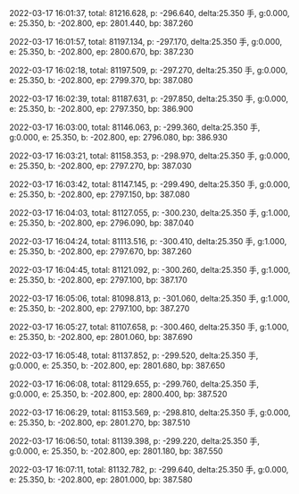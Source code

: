 2022-03-17 16:01:37, total: 81216.628, p: -296.640, delta:25.350 手, g:0.000, e: 25.350, b: -202.800, ep: 2801.440, bp: 387.260

2022-03-17 16:01:57, total: 81197.134, p: -297.170, delta:25.350 手, g:0.000, e: 25.350, b: -202.800, ep: 2800.670, bp: 387.230

2022-03-17 16:02:18, total: 81197.509, p: -297.270, delta:25.350 手, g:0.000, e: 25.350, b: -202.800, ep: 2799.370, bp: 387.080

2022-03-17 16:02:39, total: 81187.631, p: -297.850, delta:25.350 手, g:0.000, e: 25.350, b: -202.800, ep: 2797.350, bp: 386.900

2022-03-17 16:03:00, total: 81146.063, p: -299.360, delta:25.350 手, g:0.000, e: 25.350, b: -202.800, ep: 2796.080, bp: 386.930

2022-03-17 16:03:21, total: 81158.353, p: -298.970, delta:25.350 手, g:0.000, e: 25.350, b: -202.800, ep: 2797.270, bp: 387.030

2022-03-17 16:03:42, total: 81147.145, p: -299.490, delta:25.350 手, g:0.000, e: 25.350, b: -202.800, ep: 2797.150, bp: 387.080

2022-03-17 16:04:03, total: 81127.055, p: -300.230, delta:25.350 手, g:1.000, e: 25.350, b: -202.800, ep: 2796.090, bp: 387.040

2022-03-17 16:04:24, total: 81113.516, p: -300.410, delta:25.350 手, g:1.000, e: 25.350, b: -202.800, ep: 2797.670, bp: 387.260

2022-03-17 16:04:45, total: 81121.092, p: -300.260, delta:25.350 手, g:1.000, e: 25.350, b: -202.800, ep: 2797.100, bp: 387.170

2022-03-17 16:05:06, total: 81098.813, p: -301.060, delta:25.350 手, g:1.000, e: 25.350, b: -202.800, ep: 2797.100, bp: 387.270

2022-03-17 16:05:27, total: 81107.658, p: -300.460, delta:25.350 手, g:1.000, e: 25.350, b: -202.800, ep: 2801.060, bp: 387.690

2022-03-17 16:05:48, total: 81137.852, p: -299.520, delta:25.350 手, g:0.000, e: 25.350, b: -202.800, ep: 2801.680, bp: 387.650

2022-03-17 16:06:08, total: 81129.655, p: -299.760, delta:25.350 手, g:0.000, e: 25.350, b: -202.800, ep: 2800.400, bp: 387.520

2022-03-17 16:06:29, total: 81153.569, p: -298.810, delta:25.350 手, g:0.000, e: 25.350, b: -202.800, ep: 2801.270, bp: 387.510

2022-03-17 16:06:50, total: 81139.398, p: -299.220, delta:25.350 手, g:0.000, e: 25.350, b: -202.800, ep: 2801.180, bp: 387.550

2022-03-17 16:07:11, total: 81132.782, p: -299.640, delta:25.350 手, g:0.000, e: 25.350, b: -202.800, ep: 2801.000, bp: 387.580